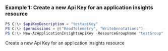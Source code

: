 ### Example 1: Create a new Api Key for an application insights resource
```powershell
PS C:\> $apiKeyDescription = "testapiKey"
PS C:\> $permissions = @("ReadTelemetry", "WriteAnnotations")
PS C:\> New-AzApplicationInsightsApiKey -ResourceGroupName "testGroup" -Name "test" -Description $apiKeyDescription -Permissions $permissions

```

Create a new Api Key for an application insights resource

